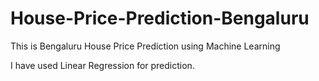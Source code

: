 # House-Price-Prediction-Bengaluru
This is Bengaluru House Price Prediction using Machine Learning

I have used Linear Regression for prediction.
